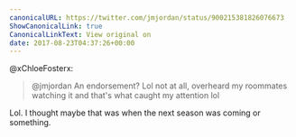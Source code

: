 ```yaml
---
canonicalURL: https://twitter.com/jmjordan/status/900215381826076673
ShowCanonicalLink: true
CanonicalLinkText: View original on
date: 2017-08-23T04:37:26+00:00
---
```

@xChloeFosterx:

> @jmjordan An endorsement? Lol not at all, overheard my roommates watching it and that's what caught my attention lol

Lol. I thought maybe that was when the next season was coming or something.